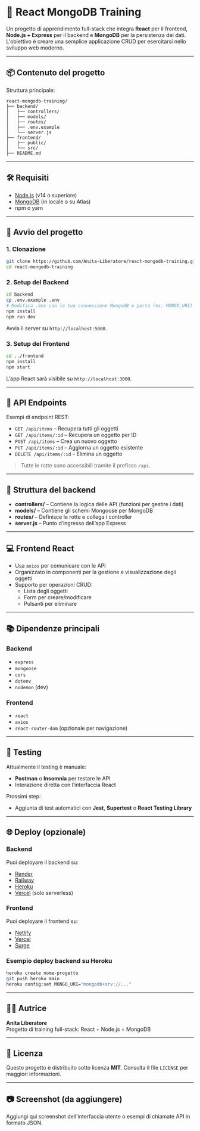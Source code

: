 # 🔷 React MongoDB Training

Un progetto di apprendimento full-stack che integra **React** per il frontend, **Node.js + Express** per il backend e **MongoDB** per la persistenza dei dati. L'obiettivo è creare una semplice applicazione CRUD per esercitarsi nello sviluppo web moderno.

---

## 📦 Contenuto del progetto

Struttura principale:

```
react-mongodb-training/
├── backend/
│   ├── controllers/
│   ├── models/
│   ├── routes/
│   ├── .env.example
│   └── server.js
├── frontend/
│   ├── public/
│   └── src/
├── README.md
```

---

## 🛠️ Requisiti

- [Node.js](https://nodejs.org/) (v14 o superiore)
- [MongoDB](https://www.mongodb.com/) (in locale o su Atlas)
- npm o yarn

---

## 🚀 Avvio del progetto

### 1. Clonazione

```bash
git clone https://github.com/Anita-Liberatore/react-mongodb-training.git
cd react-mongodb-training
```

### 2. Setup del Backend

```bash
cd backend
cp .env.example .env
# Modifica .env con la tua connessione MongoDB e porta (es: MONGO_URI)
npm install
npm run dev
```

Avvia il server su `http://localhost:5000`.

### 3. Setup del Frontend

```bash
cd ../frontend
npm install
npm start
```

L'app React sarà visibile su `http://localhost:3000`.

---

## 📡 API Endpoints

Esempi di endpoint REST:

- `GET /api/items` – Recupera tutti gli oggetti
- `GET /api/items/:id` – Recupera un oggetto per ID
- `POST /api/items` – Crea un nuovo oggetto
- `PUT /api/items/:id` – Aggiorna un oggetto esistente
- `DELETE /api/items/:id` – Elimina un oggetto

> Tutte le rotte sono accessibili tramite il prefisso `/api`.

---

## 🧠 Struttura del backend

- **controllers/** – Contiene la logica delle API (funzioni per gestire i dati)
- **models/** – Contiene gli schemi Mongoose per MongoDB
- **routes/** – Definisce le rotte e collega i controller
- **server.js** – Punto d’ingresso dell’app Express

---

## 💻 Frontend React

- Usa `axios` per comunicare con le API
- Organizzato in componenti per la gestione e visualizzazione degli oggetti
- Supporto per operazioni CRUD:
  - Lista degli oggetti
  - Form per creare/modificare
  - Pulsanti per eliminare

---

## 📚 Dipendenze principali

### Backend

- `express`
- `mongoose`
- `cors`
- `dotenv`
- `nodemon` (dev)

### Frontend

- `react`
- `axios`
- `react-router-dom` (opzionale per navigazione)

---

## 🧪 Testing

Attualmente il testing è manuale:

- **Postman** o **Insomnia** per testare le API
- Interazione diretta con l’interfaccia React

Prossimi step:

- Aggiunta di test automatici con **Jest**, **Supertest** o **React Testing Library**

---

## 🌐 Deploy (opzionale)

### Backend

Puoi deployare il backend su:

- [Render](https://render.com/)
- [Railway](https://railway.app/)
- [Heroku](https://heroku.com/)
- [Vercel](https://vercel.com/) (solo serverless)

### Frontend

Puoi deployare il frontend su:

- [Netlify](https://www.netlify.com/)
- [Vercel](https://vercel.com/)
- [Surge](https://surge.sh/)

### Esempio deploy backend su Heroku

```bash
heroku create nome-progetto
git push heroku main
heroku config:set MONGO_URI="mongodb+srv://..."
```

---

## 👩‍💻 Autrice

**Anita Liberatore**  
Progetto di training full-stack: React + Node.js + MongoDB

---

## 📄 Licenza

Questo progetto è distribuito sotto licenza **MIT**. Consulta il file `LICENSE` per maggiori informazioni.

---

## 📷 Screenshot (da aggiungere)

Aggiungi qui screenshot dell'interfaccia utente o esempi di chiamate API in formato JSON.
